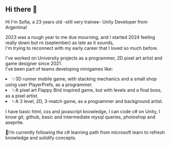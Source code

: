 ## Hi there 👋 

Hi I'm Sofía, a 23 years old -still very trainee- Unity Developer from Argentina!
<p>2023 was a rough year to me due mourning, and I started 2024 feeling really down but rn (september) as late as it sounds, <br> I'm trying to reconnect with my early career that I loved so much before.</p>
<p>I've worked on University projects as a programmer, 2D pixel art artist and game designer since 2021.<br> I've been part of teams developing minigames like: </p> 
<li> ✨3D runner mobile game, with stacking mechanics and a small shop using user PlayerPrefs, as a programmer.</li>
<li> ✨A pixel art Flappy Bird inspired game, but with levels and a final boss, as a pixel artist.</li>
<li> ✨A  3 level, 2D, 3-match game, as a programmer and background artist.</li>
<p></p>
<p>I have basic html, css and javascript knowledge, I can code c# on Unity, I know git, github, basic and intermediate mysql queries, photoshop and aseprite. </p>

<p>🌱I’m currently following the c# learning path from microsoft learn to refresh knowledge and solidify concepts.</p>

<!--
**sofxgdoy/sofxgdoy** is a ✨ _special_ ✨ repository because its `README.md` (this file) appears on your GitHub profile.

Here are some ideas to get you started:

- 🔭 I’m currently working on ...
- 🌱 I’m currently learning ...
- 👯 I’m looking to collaborate on ...
- 🤔 I’m looking for help with ...
- 💬 Ask me about ...
- 📫 How to reach me: ...
- 😄 Pronouns: ...
- ⚡ Fun fact: ...
-->
